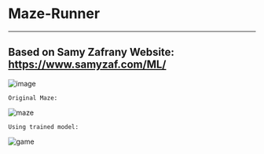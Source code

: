 # Maze-Runner
---
Based on Samy Zafrany
Website: https://www.samyzaf.com/ML/
---
![image](https://user-images.githubusercontent.com/45141899/120445212-9832e780-c3b2-11eb-9c97-e56201a0203e.png)


```
Original Maze:
```
![maze](https://user-images.githubusercontent.com/45141899/120444850-3a060480-c3b2-11eb-8eb0-7a64275ac825.png)
```
Using trained model:
```
![game](https://user-images.githubusercontent.com/45141899/120444910-4b4f1100-c3b2-11eb-9e04-0cd4b698c204.gif)
